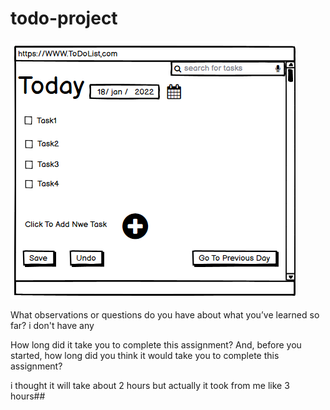 # todo-project

![img](./img/todo.png)

  What observations or questions do you have about what you’ve learned so far?
 i don't have any

How long did it take you to complete this assignment? And, before you started, how long did you think it would take you to complete this assignment?

 i thought it will take about 2 hours but actually it took from me like 3 hours##
